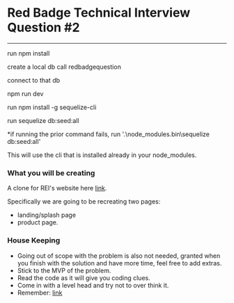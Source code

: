 # Red Badge Technical Interview Question #2
---
run npm install 

create a local db call redbadgequestion

connect to that db

npm run dev 

run npm install -g sequelize-cli

run sequelize db:seed:all

*if running the prior command fails, run '.\node_modules\.bin\sequelize db:seed:all'

This will use the cli that is installed already in your node_modules.

### What you will be creating 

A clone for REI's website here [link](https://www.rei.com/).

Specifically we are going to be recreating two pages:

- landing/splash page 
- product page. 

### House Keeping

- Going out of scope with the problem is also not needed, granted when you finish with the solution and have  more time, feel free to add extras. 
- Stick to the MVP of the problem.
- Read the code as it will give you coding clues.
- Come in with a level head and try not to over think it. 
- Remember: [link](https://media2.giphy.com/media/yoJC2K6rCzwNY2EngA/giphy.gif)

